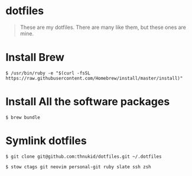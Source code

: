 # dotfiles

> These are my dotfiles. There are many like them, but these ones are mine.

# Install Brew

    $ /usr/bin/ruby -e "$(curl -fsSL https://raw.githubusercontent.com/Homebrew/install/master/install)"

# Install All the software packages

    $ brew bundle

# Symlink dotfiles

    $ git clone git@github.com:thnukid/dotfiles.git ~/.dotfiles

    $ stow ctags git neovim personal-git ruby slate ssh zsh
